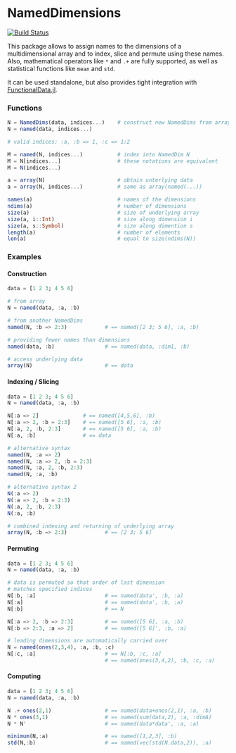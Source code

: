 # NamedDimensions

[![Build Status](https://travis-ci.org/rened/NamedDimensions.jl.svg?branch=master)](https://travis-ci.org/rened/NamedDimensions.jl)

This package allows to assign names to the dimensions of a multidimensional array and to index, slice and permute using these names. Also, mathematical operators like `*` and `.+` are fully supported, as well as statistical functions like `mean` and `std`.

It can be used standalone, but also provides tight integration with [FunctionalData.jl](https://github.com/rened/FunctionalData.jl).

### Functions

```jl
N = NamedDims(data, indices...)    # construct new NamedDims from array or NamedDims
N = named(data, indices...)

# valid indices: :a, :b => 1, :c => 1:2

M = named(N, indices...)           # index into NamedDim N
M = N[indices...]                  # these notations are equivalent
M = N(indices...)

a = array(N)                       # obtain unterlying data
a = array(N, indices...)           # same as array(named(...))

names(a)                           # names of the dimensions
ndims(a)                           # number of dimensions
size(a)                            # size of underlying array
size(a, i::Int)                    # size along dimension i
size(a, s::Symbol)                 # size along dimention s
length(a)                          # number of elements
len(a)                             # equal to size(ndims(N))
```


### Examples

#### Construction

```jl
data = [1 2 3; 4 5 6]

# from array
N = named(data, :a, :b)

# from another NamedDims
named(N, :b => 2:3)            # == named([2 3; 5 6], :a, :b)

# providing fewer names than dimensions
named(data, :b)                # == named(data, :dim1, :b)

# access underlying data
array(N)                       # == data

```

#### Indexing / Slicing
```jl
data = [1 2 3; 4 5 6]
N = named(data, :a, :b)

N[:a => 2]              # == named([4,5,6], :b)
N[:a => 2, :b = 2:3]    # == named([5 6], :a, :b)
N[:a, 2, :b, 2:3]       # == named([5 6], :a, :b)
N[:a, :b]               # == data

# alternative syntax
named(N, :a => 2)            
named(N, :a => 2, :b = 2:3)  
named(N, :a, 2, :b, 2:3)     
named(N, :a, :b)             

# alternative syntax 2
N(:a => 2)            
N(:a => 2, :b = 2:3)  
N(:a, 2, :b, 2:3)     
N(:a, :b)             

# combined indexing and returning of underlying array
array(N, :b => 2:3)            # == [2 3; 5 6]
```

#### Permuting

```jl
data = [1 2 3; 4 5 6]
N = named(data, :a, :b)

# data is permuted so that order of last dimension 
# matches specified indices
N[:b, :a]                      # == named(data', :b, :a)
N[:a]                          # == named(data', :b, :a)
N[:b]                          # == N

N[:a => 2, :b => 2:3]          # == named([5 6], :a, :b)
N[:b => 2:3, :a => 2]          # == named([5 6]', :b, :a)

# leading dimensions are automatically carried over
N = named(ones(2,3,4), :a, :b, :c)
N[:c, :a]                      # == N[:b, :c, :a]
                               # == named(ones(3,4,2), :b, :c, :a)
```

#### Computing

```jl
data = [1 2 3; 4 5 6]
N = named(data, :a, :b)

N .+ ones(2,1)                 # == named(data+ones(2,1), :a, :b)
N * ones(3,1)                  # == named(sum(data,2), :a, :dimA)
N * N'                         # == named(data*data', :a, :a)

minimum(N,:a)                  # == named([1,2,3], :b)
std(N,:b)                      # == named(vec(std(N.data,2)), :a)

```
